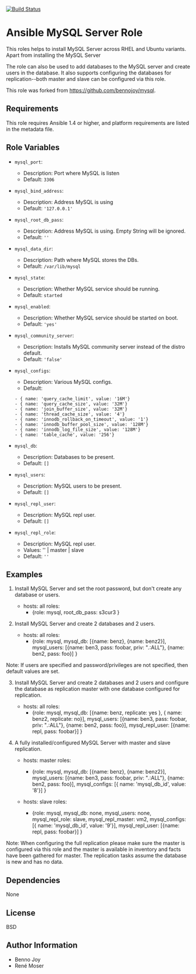 [![Build Status](https://travis-ci.org/resmo/ansible-role-mysql.svg?branch=master)](https://travis-ci.org/resmo/ansible-role-mysql)

Ansible MySQL Server Role
=========================

This roles helps to install MySQL Server across RHEL and Ubuntu variants. Apart from installing the MySQL Server

The role can also be used to add databases to the MySQL server and create users in the database. It also supports configuring the databases for replication--both master and slave can be configured via this role.

This role was forked from <https://github.com/bennojoy/mysql>.

Requirements
------------

This role requires Ansible 1.4 or higher, and platform requirements are listed
in the metadata file.

Role Variables
--------------


* `mysql_port`:
  - Description: Port where MySQL is listen
  - Default: `3306`

* `mysql_bind_address`:
  - Description: Address MySQL is using
  - Default: `'127.0.0.1'`

* `mysql_root_db_pass`:
  - Description: Address MySQL is using. Empty String will be ignored.
  - Default: `''`

* `mysql_data_dir`:
  - Description: Path where MySQL stores the DBs.
  - Default: `/var/lib/mysql`

* `mysql_state`:
  - Description: Whether MySQL service should be running.
  - Default: `started`

* `mysql_enabled`:
  - Description: Whether MySQL service should be started on boot.
  - Default: `'yes'`

* `mysql_community_server`:
  - Description: Installs MySQL community server instead of the distro default.
  - Default: `'false'`

* `mysql_configs`:
  - Description: Various MySQL configs.
  - Default:
  ```
  - { name: 'query_cache_limit', value: '16M'}
  - { name: 'query_cache_size', value: '32M'}
  - { name: 'join_buffer_size', value: '32M'}
  - { name: 'thread_cache_size', value: '4'}
  - { name: 'innodb_rollback_on_timeout', value: '1'}
  - { name: 'innodb_buffer_pool_size', value: '128M'}
  - { name: 'innodb_log_file_size', value: '128M'}
  - { name: 'table_cache', value: '256'}
  ```

* `mysql_db`:
  - Description: Databases to be present.
  - Default: `[]`

* `mysql_users`:
  - Description: MySQL users to be present.
  - Default: `[]`

* `mysql_repl_user`:
  - Description: MySQL repl user.
  - Default: `[]`

* `mysql_repl_role`:
  - Description: MySQL repl user.
  - Values: '' | master | slave
  - Default: `''`


Examples
--------

1) Install MySQL Server and set the root password, but don't create any
database or users.

      - hosts: all
        roles:
        - {role: mysql, root_db_pass: s3cur3 }

2) Install MySQL Server and create 2 databases and 2 users.

      - hosts: all
        roles:
         - {role: mysql, mysql_db: [{name: benz},
                                    {name: benz2}],
            mysql_users: [{name: ben3, pass: foobar, priv: "*.*:ALL"},
                          {name: ben2, pass: foo}] }

Note: If users are specified and password/privileges are not specified, then
default values are set.

3) Install MySQL Server and create 2 databases and 2 users and configure the
database as replication master with one database configured for replication.

      - hosts: all
        roles:
         - {role: mysql, mysql_db: [{name: benz, replicate: yes },
                                    { name: benz2, replicate: no}], 
                         mysql_users: [{name: ben3, pass: foobar, priv: "*.*:ALL"},
                                       {name: ben2, pass: foo}],
                         mysql_repl_user: [{name: repl, pass: foobar}] }

4) A fully installed/configured MySQL Server with master and slave
replication.

      - hosts: master
        roles:
         - {role: mysql, mysql_db: [{name: benz}, {name: benz2}],
                         mysql_users: [{name: ben3, pass: foobar, priv: "*.*:ALL"},
                                       {name: ben2, pass: foo}],
                         mysql_configs: [{ name: 'mysql_db_id', value: '8'}] }

      - hosts: slave
        roles:
         - {role: mysql, mysql_db: none, mysql_users: none,
                  mysql_repl_role: slave, mysql_repl_master: vm2,
                  mysql_configs: [{ name: 'mysql_db_id', value: '9'}],
                  mysql_repl_user: [{name: repl, pass: foobar}] }

Note: When configuring the full replication please make sure the master is
configured via this role and the master is available in inventory and facts
have been gathered for master. The replication tasks assume the database is
new and has no data.


Dependencies
------------

None

License
-------

BSD

Author Information
------------------

* Benno Joy
* René Moser

